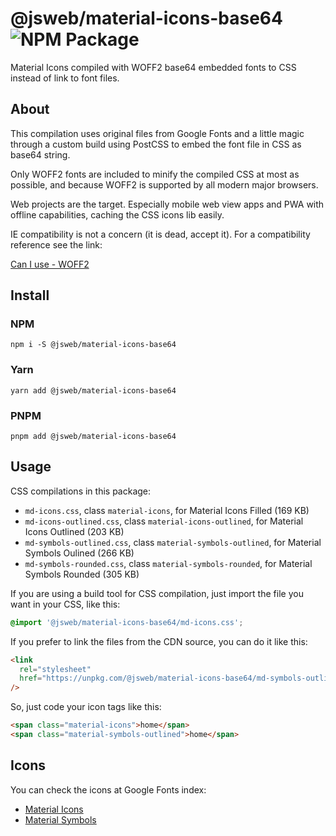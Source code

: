 # @jsweb/material-icons-base64 ![NPM Package](https://github.com/jsweb/material-icons-base64/workflows/NPM%20Package/badge.svg)

Material Icons compiled with WOFF2 base64 embedded fonts to CSS instead of link to font files.

## About

This compilation uses original files from Google Fonts and a little magic through a custom build using PostCSS to embed the font file in CSS as base64 string.

Only WOFF2 fonts are included to minify the compiled CSS at most as possible, and because WOFF2 is supported by all modern major browsers.

Web projects are the target. Especially mobile web view apps and PWA with offline capabilities, caching the CSS icons lib easily.

IE compatibility is not a concern (it is dead, accept it). For a compatibility reference see the link:

[Can I use - WOFF2](http://caniuse.com/#search=woff2)

## Install

### NPM

`npm i -S @jsweb/material-icons-base64`

### Yarn

`yarn add @jsweb/material-icons-base64`

### PNPM

`pnpm add @jsweb/material-icons-base64`

## Usage

CSS compilations in this package:

- `md-icons.css`, class `material-icons`, for Material Icons Filled (169 KB)
- `md-icons-outlined.css`, class `material-icons-outlined`, for Material Icons Outlined (203 KB)
- `md-symbols-outlined.css`, class `material-symbols-outlined`, for Material Symbols Oulined (266 KB)
- `md-symbols-rounded.css`, class `material-symbols-rounded`, for Material Symbols Rounded (305 KB)

If you are using a build tool for CSS compilation, just import the file you want in your CSS, like this:

```css
@import '@jsweb/material-icons-base64/md-icons.css';
```

If you prefer to link the files from the CDN source, you can do it like this:

```html
<link
  rel="stylesheet"
  href="https://unpkg.com/@jsweb/material-icons-base64/md-symbols-outlined.css"
/>
```

So, just code your icon tags like this:

```html
<span class="material-icons">home</span>
<span class="material-symbols-outlined">home</span>
```

## Icons

You can check the icons at Google Fonts index:

- [Material Icons](https://fonts.google.com/icons?icon.set=Material+Icons)
- [Material Symbols](https://fonts.google.com/icons?icon.set=Material+Symbols)
